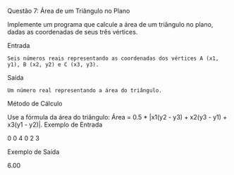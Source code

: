 Questão 7: Área de um Triângulo no Plano

Implemente um programa que calcule a área de um triângulo no plano, dadas as coordenadas de seus três vértices.

Entrada

    Seis números reais representando as coordenadas dos vértices A (x1, y1), B (x2, y2) e C (x3, y3).

Saída

    Um número real representando a área do triângulo.

Método de Cálculo

Use a fórmula da área do triângulo: Área = 0.5 * |x1(y2 - y3) + x2(y3 - y1) + x3(y1 - y2)|.
Exemplo de Entrada

0 0
4 0
2 3

Exemplo de Saída

6.00